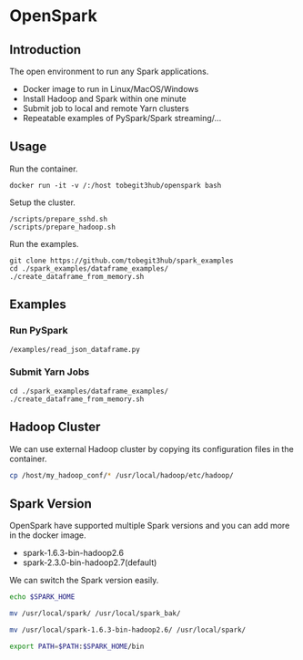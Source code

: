 # OpenSpark

## Introduction

The open environment to run any Spark applications.

* Docker image to run in Linux/MacOS/Windows
* Install Hadoop and Spark within one minute
* Submit job to local and remote Yarn clusters
* Repeatable examples of PySpark/Spark streaming/...

## Usage

Run the container.

```
docker run -it -v /:/host tobegit3hub/openspark bash
```

Setup the cluster.

```
/scripts/prepare_sshd.sh
/scripts/prepare_hadoop.sh
```

Run the examples.

```
git clone https://github.com/tobegit3hub/spark_examples
cd ./spark_examples/dataframe_examples/
./create_dataframe_from_memory.sh
```

## Examples

### Run PySpark

```
/examples/read_json_dataframe.py
```

### Submit Yarn Jobs

```
cd ./spark_examples/dataframe_examples/
./create_dataframe_from_memory.sh
```

## Hadoop Cluster

We can use external Hadoop cluster by copying its configuration files in the container.

```bash
cp /host/my_hadoop_conf/* /usr/local/hadoop/etc/hadoop/
```

## Spark Version

OpenSpark have supported multiple Spark versions and you can add more in the docker image.

* spark-1.6.3-bin-hadoop2.6
* spark-2.3.0-bin-hadoop2.7(default)

We can switch the Spark version easily.

```bash
echo $SPARK_HOME

mv /usr/local/spark/ /usr/local/spark_bak/

mv /usr/local/spark-1.6.3-bin-hadoop2.6/ /usr/local/spark/

export PATH=$PATH:$SPARK_HOME/bin
```